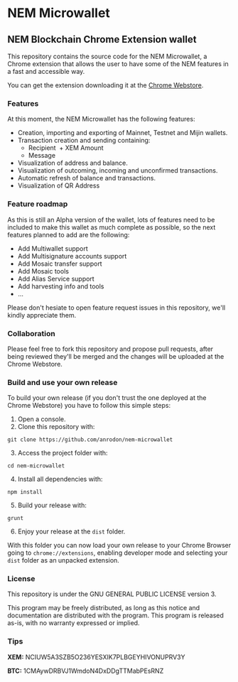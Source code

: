 # NEM Microwallet
## NEM Blockchain Chrome Extension wallet

This repository contains the source code for the NEM Microwallet, a Chrome extension that allows the user to have some of the NEM features in a fast and accessible way.

You can get the extension downloading it at the [Chrome Webstore](https://chrome.google.com/webstore/detail/dhjphghceddgjhboapfeeonimnihpkkn).

### Features
At this moment, the NEM Microwallet has the following features:
- Creation, importing and exporting of Mainnet, Testnet and Mijin wallets.
- Transaction creation and sending containing:
  + Recipient
  + XEM Amount
  + Message
- Visualization of address and balance.
- Visualization of outcoming, incoming and unconfirmed transactions.
- Automatic refresh of balance and transactions.
- Visualization of QR Address

### Feature roadmap
As this is still an Alpha version of the wallet, lots of features need to be included to make this wallet as much complete as possible, so the next features planned to add are the following:
- Add Multiwallet support
- Add Multisignature accounts support
- Add Mosaic transfer support
- Add Mosaic tools
- Add Alias Service support
- Add harvesting info and tools
- ...

Please don't hesiate to open feature request issues in this repository, we'll kindly appreciate them.

### Collaboration
Please feel free to fork this repository and propose pull requests, after being reviewed they'll be merged and the changes will be uploaded at the Chrome Webstore.

### Build and use your own release
To build your own release (if you don't trust the one deployed at the Chrome Webstore) you have to follow this simple steps:
1. Open a console.
2. Clone this repository with:

```
git clone https://github.com/anrodon/nem-microwallet
```

3. Access the project folder with:

```
cd nem-microwallet
```

4. Install all dependencies with:

```
npm install
```

5. Build your release with:

```
grunt
```

6. Enjoy your release at the `dist` folder.

With this folder you can now load your own release to your Chrome Browser going to `chrome://extensions`, enabling developer mode and selecting your `dist` folder as an unpacked extension.

### License
This repository is under the GNU GENERAL PUBLIC LICENSE version 3.

This program may be freely distributed, as long as this notice and documentation are distributed with the program.  This program is released as-is, with no warranty expressed or implied.

### Tips
**XEM:** NCIUW5A3SZB5O236YESXIK7PLBGEYHIVONUPRV3Y

**BTC:** 1CMAywDRBVJ1WmdoN4DxDDgTTMabPEsRNZ
